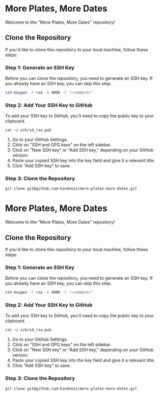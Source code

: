 # More Plates, More Dates

Welcome to the "More Plates, More Dates" repository!

## Clone the Repository

If you'd like to clone this repository to your local machine, follow these steps:

### Step 1: Generate an SSH Key

Before you can clone the repository, you need to generate an SSH key. If you already have an SSH key, you can skip this step.

```bash
ssh-keygen -t rsa -b 4096 -C "<comment>"
```

### Step 2: Add Your SSH Key to GitHub

To add your SSH key to GitHub, you'll need to copy the public key to your clipboard.

```bash
cat ~/.ssh/id_rsa.pub
```

1. Go to your GitHub Settings.
2. Click on "SSH and GPG keys" on the left sidebar.
3. Click on "New SSH key" or "Add SSH key," depending on your GitHub version.
4. Paste your copied SSH key into the key field and give it a relevant title.
5. Click "Add SSH key" to save.

### Step 3: Clone the Repository

```bash
git clone git@github.com:kindnezz/more-plates-more-dates.git
```
# More Plates, More Dates

Welcome to the "More Plates, More Dates" repository!

## Clone the Repository

If you'd like to clone this repository to your local machine, follow these steps:

### Step 1: Generate an SSH Key

Before you can clone the repository, you need to generate an SSH key. If you already have an SSH key, you can skip this step.

```bash
ssh-keygen -t rsa -b 4096 -C "<comment>"
```

### Step 2: Add Your SSH Key to GitHub

To add your SSH key to GitHub, you'll need to copy the public key to your clipboard.

```bash
cat ~/.ssh/id_rsa.pub
```

1. Go to your GitHub Settings.
2. Click on "SSH and GPG keys" on the left sidebar.
3. Click on "New SSH key" or "Add SSH key," depending on your GitHub version.
4. Paste your copied SSH key into the key field and give it a relevant title.
5. Click "Add SSH key" to save.

### Step 3: Clone the Repository

```bash
git clone git@github.com:kindnezz/more-plates-more-dates.git
```
